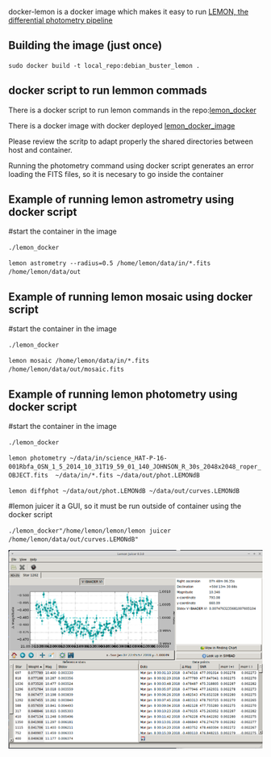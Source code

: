 docker-lemon is a docker image which makes it easy to run [LEMON, the differential photometry pipeline](https://github.com/vterron/lemon)

## Building the image (just once)

`sudo docker build -t local_repo:debian_buster_lemon .`

## docker script to run lemmon commads

There is a docker script to run lemon commands in the repo:[lemon_docker](https://github.com/rmorales-iaa/debian_lemon/blob/master/lemon_docker)

There is a docker image with docker deployed [lemon_docker_image](https://hub.docker.com/repository/docker/rmoralesiaa/debian)

Please review the scritp to adapt properly the shared directories between host and container.

Running the photometry command using docker script generates an error loading the FITS files, so it is necesary to go inside the container


## Example of running lemon astrometry using docker script
#start the container in the image

`./lemon_docker`

`lemon astrometry --radius=0.5 /home/lemon/data/in/*.fits /home/lemon/data/out`


## Example of running lemon mosaic using docker script
#start the container in the image

`./lemon_docker` 

`lemon mosaic /home/lemon/data/in/*.fits /home/lemon/data/out/mosaic.fits`

## Example of running lemon photometry using docker script
#start the container in the image

`./lemon_docker`

`lemon photometry ~/data/in/science_HAT-P-16-001Rbfa_OSN_1_5_2014_10_31T19_59_01_140_JOHNSON_R_30s_2048x2048_roper_OBJECT.fits  ~/data/in/*.fits ~/data/out/phot.LEMONdB`

`lemon diffphot ~/data/out/phot.LEMONdB ~/data/out/curves.LEMONdB`

#lemon juicer it a GUI, so it must be run outside of container using the docker script

`./lemon_docker"/home/lemon/lemon/lemon juicer /home/lemon/data/out/curves.LEMONdB"`

![screenshot](https://raw.githubusercontent.com/dokeeffe/docker-lemon/master/docs/juicer-screenshot.png)

